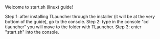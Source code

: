 Welcome to start.sh (linux) guide!
                                                                                                                                                                       
Step 1: after installing TLauncher through the installer (it will be at the very bottom of the guide), go to the console.
Step 2: type in the console "cd tlauncher" you will move to the folder with TLauncher.
Step 3: enter "start.sh" into the console.
